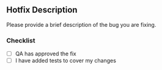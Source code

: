 ## Hotfix Description

Please provide a brief description of the bug you are fixing.

### Checklist

- [ ] QA has approved the fix
- [ ] I have added tests to cover my changes
